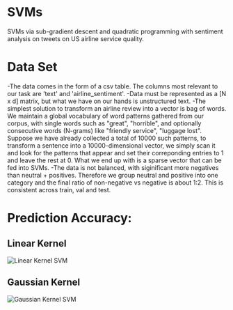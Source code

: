 # SVMs
SVMs via sub-gradient descent and quadratic programming with sentiment analysis on tweets on US airline service quality. 

# Data Set
-The data comes in the form of a csv table. The columns most relevant to our task are 'text' and 'airline_sentiment'.
-Data must be represented as a [N x d] matrix, but what we have on our hands is unstructured text.
-The simplest solution to transform an airline review into a vector is bag of words. We maintain a global vocabulary of word patterns gathered from our corpus, with single words such as "great", "horrible", and optionally consecutive words (N-grams) like "friendly service", "luggage lost". Suppose we have already collected a total of 10000 such patterns, to transform a sentence into a 10000-dimensional vector, we simply scan it and look for the patterns that appear and set their correponding entries to 1 and leave the rest at 0. What we end up with is a sparse vector that can be fed into SVMs.
-The data is not balanced, with siginificant more negatives than neutral + positives. Therefore we group neutral and positive into one category and the final ratio of non-negative vs negative is about 1:2. This is consistent across train, val and test.


# Prediction Accuracy:

## Linear Kernel

![Linear Kernel SVM](https://user-images.githubusercontent.com/95513386/145899481-c447c3dc-3e31-4fe7-99e5-ebe01311a99b.jpg)

## Gaussian Kernel

![Gaussian Kernel SVM](https://user-images.githubusercontent.com/95513386/145899503-994ec500-2458-4313-a923-c7ba48f1bf66.jpg)
